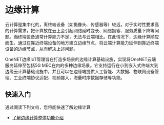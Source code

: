 # 边缘计算

云计算是集中化的，离终端设备（如摄像头、传感器等）较远，对于实时性要求高的计算需求，把计算放在云上会引起网络延时变长、网络拥塞、服务质量下降等问题。而终端设备通常计算能力不足，无法与云端相比。在此情况下，边缘计算顺应而生，通过在靠近终端设备的地方建立边缘节点，将云端计算能力延伸到靠近终端设备的边缘节点，从而解决上述问题。

OneNET边缘IoT管理旨在打造多场景的边缘计算基础设施，实现将OneNET云端服务延伸至包括5G MEC在内的多种边缘场景。它支持运行在小到嵌入式终端大到边缘云计算基础设施中，并且可以在边缘端提供人工智能、大数据、物联网设备管理、工业终端协议适配、视频接入，海量时序数据存储等功能。


## 快速入门

通过阅读下列文档，您将能快速了解边缘计算

- [了解边缘计算整体功能介绍](https://open.iot.10086.cn/oes/docs/cn-translate-ecp/introduction.html)

